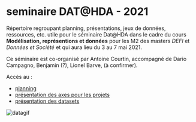 # seminaire DAT@HDA - 2021
Répertoire regroupant planning, présentations, jeux de données, ressources, etc. utile pour le séminaire Dat@HDA dans le cadre du cours **Modélisation, représentions et données** pour les M2 des masters *DEFI* et *Données et Société* et  qui aura lieu du 3 au 7 mai 2021.


Ce séminaire est co-organisé par Antoine Courtin, accompagné de Dario Campagno, Benjamin (?), Lionel Barve, (à confirmer).

Accès au :
* [planning](/planning.md)
* [présentation des axes pour les projets](/projets.md)
* [présentation des datasets](/datasets/presentation.md)

![datagif](https://media0.giphy.com/media/3osxYc2axjCJNsCXyE/giphy.gif)
